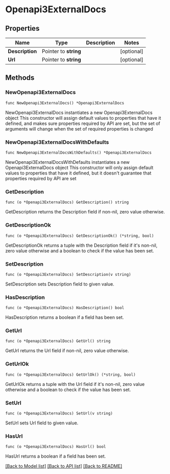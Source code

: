 # Openapi3ExternalDocs

## Properties

Name | Type | Description | Notes
------------ | ------------- | ------------- | -------------
**Description** | Pointer to **string** |  | [optional] 
**Url** | Pointer to **string** |  | [optional] 

## Methods

### NewOpenapi3ExternalDocs

`func NewOpenapi3ExternalDocs() *Openapi3ExternalDocs`

NewOpenapi3ExternalDocs instantiates a new Openapi3ExternalDocs object
This constructor will assign default values to properties that have it defined,
and makes sure properties required by API are set, but the set of arguments
will change when the set of required properties is changed

### NewOpenapi3ExternalDocsWithDefaults

`func NewOpenapi3ExternalDocsWithDefaults() *Openapi3ExternalDocs`

NewOpenapi3ExternalDocsWithDefaults instantiates a new Openapi3ExternalDocs object
This constructor will only assign default values to properties that have it defined,
but it doesn't guarantee that properties required by API are set

### GetDescription

`func (o *Openapi3ExternalDocs) GetDescription() string`

GetDescription returns the Description field if non-nil, zero value otherwise.

### GetDescriptionOk

`func (o *Openapi3ExternalDocs) GetDescriptionOk() (*string, bool)`

GetDescriptionOk returns a tuple with the Description field if it's non-nil, zero value otherwise
and a boolean to check if the value has been set.

### SetDescription

`func (o *Openapi3ExternalDocs) SetDescription(v string)`

SetDescription sets Description field to given value.

### HasDescription

`func (o *Openapi3ExternalDocs) HasDescription() bool`

HasDescription returns a boolean if a field has been set.

### GetUrl

`func (o *Openapi3ExternalDocs) GetUrl() string`

GetUrl returns the Url field if non-nil, zero value otherwise.

### GetUrlOk

`func (o *Openapi3ExternalDocs) GetUrlOk() (*string, bool)`

GetUrlOk returns a tuple with the Url field if it's non-nil, zero value otherwise
and a boolean to check if the value has been set.

### SetUrl

`func (o *Openapi3ExternalDocs) SetUrl(v string)`

SetUrl sets Url field to given value.

### HasUrl

`func (o *Openapi3ExternalDocs) HasUrl() bool`

HasUrl returns a boolean if a field has been set.


[[Back to Model list]](../README.md#documentation-for-models) [[Back to API list]](../README.md#documentation-for-api-endpoints) [[Back to README]](../README.md)


